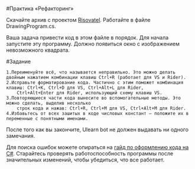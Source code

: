 #Практика «Рефакторинг»

Скачайте архив с проектом [Risovatel](https://api.ulearn.me/slides/BasicProgramming/51aa14fb-1176-474f-a7ca-aafb86ff1967/exercise/student-zip/Risovatel.csproj.zip).
Работайте в файле DrawingProgram.cs.

Ваша задача привести код в этом файле в порядок. Для начала запустите эту программу. Должно появиться окно с изображением невозможного квадрата.

#Задание

    1.Переименуйте всё, что называется неправильно. Это можно делать двойным нажатием комбинации клавиш Ctrl+R (работает для VS и Rider).
    2.Исправьте форматирование кода. Частично с этим поможет комбинация клавиш: Ctrl+K, Ctrl+D для VS, Ctrl+Alt+L для Rider, 
        Ctrl+Alt+Enter для Rider, использующий схему клавиш VS.
    3.Повторяющиеся части кода вынесите во вспомогательные методы. Это можно сделать, выделив несколько 
        строк кода и нажав: Ctrl+R, Ctrl+M для VS, Ctrl+Alt+M для Rider.
    4.Избавьтесь от всех зашитых в коде числовых констант — положите их в переменные с понятными именами.

После того как вы закончите, Ulearn bot не должен выдавать ни одного замечания.

Для поиска ошибок можете опираться на [гайд по оформлению кода на C#](https://docs.google.com/document/d/1GZX3_0Cq3RI2GmhvisUsB5l1QR6MDPIMqAlONgnG_2c/edit#). 
Старайтесь проверять работоспособность программы после значительных изменений,
чтобы убедиться, что все работает.
